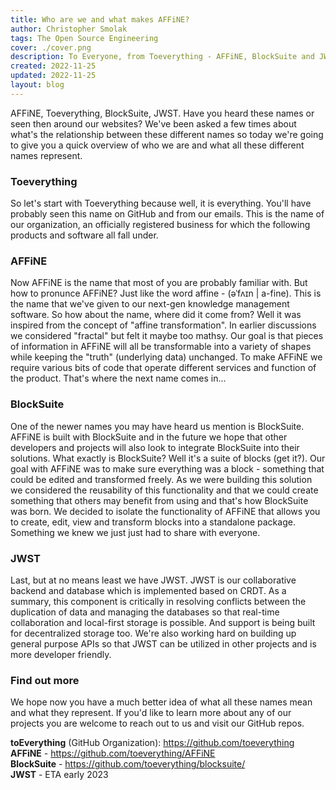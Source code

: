 ```yaml
---
title: Who are we and what makes AFFiNE?
author: Christopher Smolak
tags: The Open Source Engineering
cover: ./cover.png
description: To Everyone, from Toeverything - AFFiNE, BlockSuite and JWST
created: 2022-11-25
updated: 2022-11-25
layout: blog
---
```


AFFiNE, Toeverything, BlockSuite, JWST. Have you heard these names or seen then around our websites?
We've been asked a few times about what's the relationship between these different names so today we're going to give you a quick overview of who we are and what all these different names represent.

### Toeverything
So let's start with Toeverything because well, it is everything. You'll have probably seen this name on GitHub and from our emails. This is the name of our organization, an officially registered business for which the following products and software all fall under.

### AFFiNE
Now AFFiNE is the name that most of you are probably familiar with. But how to pronunce AFFiNE? Just like the word affine - (əˈfʌɪn | a-fine). This is the name that we've given to our next-gen knowledge management software. 
So how about the name, where did it come from? Well it was inspired from the concept of "affine transformation". In earlier discussions we considered "fractal" but felt it maybe too mathsy. Our goal is that pieces of information in AFFiNE will all be transformable into a variety of shapes while keeping the "truth" (underlying data) unchanged.
To make AFFiNE we require various bits of code that operate different services and function of the product. That's where the next name comes in...

### BlockSuite
One of the newer names you may have heard us mention is BlockSuite. AFFiNE is built with BlockSuite and in the future we hope that other developers and projects will also look to integrate BlockSuite into their solutions.
What exactly is BlockSuite? Well it's a suite of blocks (get it?). Our goal with AFFiNE was to make sure everything was a block - something that could be edited and transformed freely. As we were building this solution we considered the reusability of this functionality and that we could create something that others may benefit from using and that's how BlockSuite was born. We decided to isolate the functionality of AFFiNE that allows you to create, edit, view and transform blocks into a standalone package. Something we knew we just just had to share with everyone. 

### JWST
Last, but at no means least we have JWST. JWST is our collaborative backend and database which is implemented based on CRDT.
As a summary, this component is critically in resolving conflicts between the duplication of data and managing the databases so that real-time collaboration and local-first storage is possible. And support is being built for decentralized storage too.
We're also working hard on building up general purpose APIs so that JWST  can be utilized in other projects and is more developer friendly.

### Find out more
We hope now you have a much better idea of what all these names mean and what they represent.
If you'd like to learn more about any of our projects you are welcome to reach out to us and visit our GitHub repos.

**toEverything** (GitHub Organization): https://github.com/toeverything  
**AFFiNE** - https://github.com/toeverything/AFFiNE  
**BlockSuite** - https://github.com/toeverything/blocksuite/  
**JWST** - ETA early 2023
